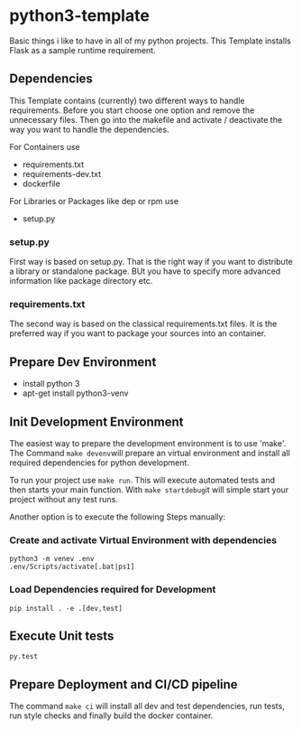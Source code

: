 # python3-template
Basic things i like to have in all of my python projects.
This Template installs Flask as a sample runtime requirement.

## Dependencies

This Template contains (currently) two different ways to handle requirements.
Before you start choose one option and remove the unnecessary files.
Then go into the makefile and activate / deactivate the way you want to handle 
the dependencies.

For Containers use
* requirements.txt
* requirements-dev.txt
* dockerfile

For Libraries or Packages like dep or rpm use
* setup.py

### setup.py
First way is based on setup.py. That is the right way if you want to distribute
a library or standalone package. BUt you have to specify more advanced 
information like package directory etc.

### requirements.txt
The second way is based on the classical requirements.txt files. It is the
preferred way if you want to package your sources into an container.

## Prepare Dev Environment
* install python 3
* apt-get install python3-venv

## Init Development Environment
The easiest way to prepare the development environment is to use 'make'.
The Command ```make devenv```will prepare an virtual environment and install
all required dependencies for python development.

To run your project use ```make run```. This will execute automated tests and 
then starts your main function.
With ```make startdebug```it will simple start your project without any test
runs.

Another option is to execute the following Steps manually:

### Create and activate Virtual Environment with dependencies
    python3 -m venev .env
    .env/Scripts/activate[.bat|ps1]

### Load Dependencies required for Development
    pip install . -e .[dev,test]

## Execute Unit tests
    py.test

## Prepare Deployment and CI/CD pipeline
The command ```make ci``` will install all dev and test dependencies, run tests,
run style checks and finally build the docker container. 

